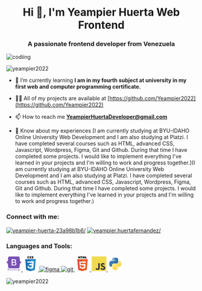 ### 
<h1 align="center">Hi 👋, I'm Yeampier Huerta Web Frontend</h1>
<h3 align="center">A passionate frontend developer from Venezuela</h3>
<img aling="center" alt ="codiing" with"400" src="https://5115875.fs1.hubspotusercontent-na1.net/hub/5115875/hubfs/Backend-y-Frontend-%C2%BFQu%C3%A9-es-c%C3%B3mo-funcionan-en-la-programaci%C3%B3n.jpg?width=950&name=Backend-y-Frontend-%C2%BFQu%C3%A9-es-c%C3%B3mo-funcionan-en-la-programaci%C3%B3n.jpg">

<p align="left"> <img src="https://komarev.com/ghpvc/?username=yeampier2022&label=Profile%20views&color=0e75b6&style=flat" alt="yeampier2022" /> </p>

- 🌱 I’m currently learning **I am in my fourth subject at university in my first web and computer programming certificate.**

- 👨‍💻 All of my projects are available at [https://github.com/Yeampier2022](https://github.com/Yeampier2022)

- 📫 How to reach me **YeampierHuertaDeveloper@gmail.com**

- 📄 Know about my experiences [I am currently studying at BYU-IDAHO Online University Web Development and I am also studying at Platzi. I have completed several courses such as HTML, advanced CSS, Javascript, Wordpress, Figma, Git and Github. During that time I have completed some projects. I would like to implement everything I've learned in your projects and I'm willing to work and progress together.](I am currently studying at BYU-IDAHO Online University Web Development and I am also studying at Platzi. I have completed several courses such as HTML, advanced CSS, Javascript, Wordpress, Figma, Git and Github. During that time I have completed some projects. I would like to implement everything I've learned in your projects and I'm willing to work and progress together.)

<h3 align="left">Connect with me:</h3>
<p align="left">
<a href="https://linkedin.com/in/yeampier-huerta-23a98b1b6/" target="blank"><img align="center" src="https://raw.githubusercontent.com/rahuldkjain/github-profile-readme-generator/master/src/images/icons/Social/linked-in-alt.svg" alt="yeampier-huerta-23a98b1b6/" height="30" width="40" /></a>
<a href="https://fb.com/yeampier.huertafernandez/" target="blank"><img align="center" src="https://raw.githubusercontent.com/rahuldkjain/github-profile-readme-generator/master/src/images/icons/Social/facebook.svg" alt="yeampier.huertafernandez/" height="30" width="40" /></a>
</p>

<h3 align="left">Languages and Tools:</h3>
<p align="left"> <a href="https://getbootstrap.com" target="_blank" rel="noreferrer"> <img src="https://raw.githubusercontent.com/devicons/devicon/master/icons/bootstrap/bootstrap-plain-wordmark.svg" alt="bootstrap" width="40" height="40"/> </a> <a href="https://www.w3schools.com/css/" target="_blank" rel="noreferrer"> <img src="https://raw.githubusercontent.com/devicons/devicon/master/icons/css3/css3-original-wordmark.svg" alt="css3" width="40" height="40"/> </a> <a href="https://www.figma.com/" target="_blank" rel="noreferrer"> <img src="https://www.vectorlogo.zone/logos/figma/figma-icon.svg" alt="figma" width="40" height="40"/> </a> <a href="https://git-scm.com/" target="_blank" rel="noreferrer"> <img src="https://www.vectorlogo.zone/logos/git-scm/git-scm-icon.svg" alt="git" width="40" height="40"/> </a> <a href="https://www.w3.org/html/" target="_blank" rel="noreferrer"> <img src="https://raw.githubusercontent.com/devicons/devicon/master/icons/html5/html5-original-wordmark.svg" alt="html5" width="40" height="40"/> </a> <a href="https://developer.mozilla.org/en-US/docs/Web/JavaScript" target="_blank" rel="noreferrer"> <img src="https://raw.githubusercontent.com/devicons/devicon/master/icons/javascript/javascript-original.svg" alt="javascript" width="40" height="40"/> </a> <a href="https://www.python.org" target="_blank" rel="noreferrer"> <img src="https://raw.githubusercontent.com/devicons/devicon/master/icons/python/python-original.svg" alt="python" width="40" height="40"/> </a> </p>

<p><img align="center" src="https://github-readme-stats.vercel.app/api/top-langs?username=yeampier2022&show_icons=true&locale=en&layout=compact" alt="yeampier2022" /></p>






<!--
**Yeampier2022/Yeampier2022** is a ✨ _special_ ✨ repository because its `README.md` (this file) appears on your GitHub profile.

Here are some ideas to get you started:

- 🔭 I’m currently working on ...
- 🌱 I’m currently learning ...
- 👯 I’m looking to collaborate on ...
- 🤔 I’m looking for help with ...
- 💬 Ask me about ...
- 📫 How to reach me: ...
- 😄 Pronouns: ...
- ⚡ Fun fact: ...
-->
